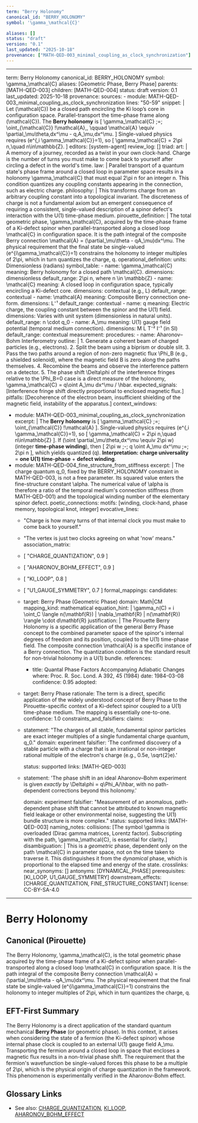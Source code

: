 ```yaml
---
term: "Berry Holonomy"
canonical_id: "BERRY_HOLONOMY"
symbol: '\gamma_\mathcal{C}'

aliases: []
status: "draft"
version: "0.1"
last_updated: "2025-10-18"
provenance: ["MATH-QED-003_minimal_coupling_as_clock_synchronization"]
---
```


---
term: Berry Holonomy
canonical_id: BERRY_HOLONOMY
symbol: \gamma_\mathcal{C}
aliases: [Geometric Phase, Berry Phase]
parents: [MATH-QED-003]
children: [MATH-QED-004]
status: draft
version: 0.1
last_updated: 2025-10-18
provenance:
  sources:
    - module: MATH-QED-003_minimal_coupling_as_clock_synchronization
      lines: "50-59"
      snippet: |
        Let (\mathcal{C}) be a closed path encircling the Ki loop’s core in configuration space.
        Parallel-transport the time-phase frame along (\mathcal{C}). The **Berry holonomy** is
        [
        \gamma_\mathcal{C} ;=; \oint_{\mathcal{C}} !\mathcal{A},,
        \qquad \mathcal{A} \equiv \partial_\mu\theta,dx^\mu - q,A_\mu,dx^\mu.
        ]
        Single-valued physics requires (e^{,i \gamma_\mathcal{C}}=1), so
        [
        \gamma_\mathcal{C} = 2\pi n,\quad n\in\mathbb{Z}.
        ]
  editors: [system-agent]
  review_log: []
triad:
  art: |
    A memory of a journey, recorded as a twist in your own clock-hand. Charge is the number of turns you must make to come back to yourself after circling a defect in the world's time.
  law: |
    Parallel transport of a quantum state's phase frame around a closed loop in parameter space results in a holonomy \gamma_\mathcal{C} that must equal 2\pi n for an integer n. This condition quantizes any coupling constants appearing in the connection, such as electric charge.
  philosophy: |
    This transforms charge from an arbitrary coupling constant into a topological invariant. The discreteness of charge is not a fundamental axiom but an emergent consequence of requiring a consistent, single-valued description of a spinor defect's interaction with the U(1) time-phase medium.
pirouette_definition: |
  The total geometric phase, \gamma_\mathcal{C}, acquired by the time-phase frame of a Ki-defect spinor when parallel-transported along a closed loop \mathcal{C} in configuration space. It is the path integral of the composite Berry connection \mathcal{A} = (\partial_\mu\theta - qA_\mu)dx^\mu. The physical requirement that the final state be single-valued (e^{i\gamma_\mathcal{C}}=1) constrains the holonomy to integer multiples of 2\pi, which in turn quantizes the charge, q.
operational_definition:
  units: Dimensionless (radians)
  symbol_table:
    - name: \gamma_\mathcal{C}
      meaning: Berry holonomy for a closed path \mathcal{C}.
      dimensions: dimensionless
      default_range: 2\pi n, where n \in \mathbb{Z}
    - name: \mathcal{C}
      meaning: A closed loop in configuration space, typically encircling a Ki-defect core.
      dimensions: contextual (e.g., L)
      default_range: contextual
    - name: \mathcal{A}
      meaning: Composite Berry connection one-form.
      dimensions: L⁻¹
      default_range: contextual
    - name: q
      meaning: Electric charge, the coupling constant between the spinor and the U(1) field.
      dimensions: Varies with unit system (dimensionless in natural units).
      default_range: n \cdot q_0
    - name: A_\mu
      meaning: U(1) gauge field potential (temporal medium connection).
      dimensions: M L T⁻² I⁻¹ (in SI)
      default_range: contextual
  measurement:
    procedures:
      - name: Aharonov–Bohm Interferometry
        outline: |
          1. Generate a coherent beam of charged particles (e.g., electrons).
          2. Split the beam using a biprism or double slit.
          3. Pass the two paths around a region of non-zero magnetic flux \Phi_B (e.g., a shielded solenoid), where the magnetic field B is zero along the paths themselves.
          4. Recombine the beams and observe the interference pattern on a detector.
          5. The phase shift \Delta\phi of the interference fringes relative to the \Phi_B=0 case is a direct measure of the holonomy, \gamma_\mathcal{C} = q\oint A_\mu dx^\mu / \hbar.
        expected_signals: [Interference fringe shift directly proportional to enclosed magnetic flux.]
        pitfalls: [Decoherence of the electron beam, insufficient shielding of the magnetic field, instability of the apparatus.]
context_windows:
  - module: MATH-QED-003_minimal_coupling_as_clock_synchronization
    excerpt: |
      The **Berry holonomy** is [ \gamma_\mathcal{C} ;=; \oint_{\mathcal{C}} !\mathcal{A} ]. Single-valued physics requires (e^{,i \gamma_\mathcal{C}}=1), so [ \gamma_\mathcal{C} = 2\pi n,\quad n\in\mathbb{Z} ]. If (\oint \partial_\mu\theta,dx^\mu \equiv 2\pi w) (integer **time-phase winding**), then [ 2\pi w ;-; q \oint A_\mu dx^\mu ;=; 2\pi n ], which yields quantized (q). **Interpretation:** **charge universality** = **one U(1) time-phase** + **defect winding**.
  - module: MATH-QED-004_fine_structure_from_stiffness
    excerpt: |
      The charge quantum q_0, fixed by the BERRY_HOLONOMY constraint in MATH-QED-003, is not a free parameter. Its squared value enters the fine-structure constant \alpha. The numerical value of \alpha is therefore a ratio of the temporal medium's connection stiffness (from MATH-QED-001) and the topological winding number of the elementary spinor defect.
poetic_connections:
  motifs: [winding, clock-hand, phase memory, topological knot, integer]
  evocative_lines:
    - "Charge is how many turns of that internal clock you must make to come back to yourself."
    - "The vertex is just two clocks agreeing on what 'now' means."
  association_matrix:
    - [ "CHARGE_QUANTIZATION", 0.9 ]
    - [ "AHARONOV_BOHM_EFFECT", 0.9 ]
    - [ "KI_LOOP", 0.8 ]
    - [ "U1_GAUGE_SYMMETRY", 0.7 ]
formal_mappings:
  candidates:
    - target: Berry Phase (Geometric Phase)
      domain: Math|CM
      mapping_kind: mathematical
      equation_hint: |
        \gamma_n(C) = i \oint_C \langle n(\mathbf{R}) | \nabla_\mathbf{R} | n(\mathbf{R}) \rangle \cdot d\mathbf{R}
      justification: |
        The Pirouette Berry Holonomy is a specific application of the general Berry Phase concept to the combined parameter space of the spinor's internal degrees of freedom and its position, coupled to the U(1) time-phase field. The composite connection \mathcal{A} is a specific instance of a Berry connection. The quantization condition is the standard result for non-trivial holonomy in a U(1) bundle.
      references:
        - title: Quantal Phase Factors Accompanying Adiabatic Changes
          where: Proc. R. Soc. Lond. A 392, 45 (1984)
          date: 1984-03-08
      confidence: 0.95
  adopted:
    - target: Berry Phase
      rationale: The term is a direct, specific application of the widely understood concept of Berry Phase to the Pirouette-specific context of a Ki-defect spinor coupled to a U(1) time-phase medium. The mapping is essentially one-to-one.
      confidence: 1.0
constraints_and_falsifiers:
  claims:
    - statement: "The charges of all stable, fundamental spinor particles are exact integer multiples of a single fundamental charge quantum, q_0."
      domain: experiment
      falsifier: 'The confirmed discovery of a stable particle with a charge that is an irrational or non-integer rational multiple of the electron's charge (e.g., 0.5e, \sqrt{2}e).'

      status: supported
      links: [MATH-QED-003]
    - statement: 'The phase shift in an ideal Aharonov–Bohm experiment is given *exactly* by \Delta\phi = q\Phi_A/\hbar, with no path-dependent corrections beyond this holonomy.'

      domain: experiment
      falsifier: "Measurement of an anomalous, path-dependent phase shift that cannot be attributed to known magnetic field leakage or other environmental noise, suggesting the U(1) bundle structure is more complex."
      status: supported
      links: [MATH-QED-003]
naming_notes:
  collisions: [The symbol \gamma is overloaded (Dirac gamma matrices, Lorentz factor). Subscripting with the path, \gamma_\mathcal{C}, is essential for clarity.]
  disambiguation: |
    This is a *geometric* phase, dependent only on the path \mathcal{C} in parameter space, not on the time taken to traverse it. This distinguishes it from the *dynamical* phase, which is proportional to the elapsed time and energy of the state.
crosslinks:
  near_synonyms: []
  antonyms: [DYNAMICAL_PHASE]
  prerequisites: [KI_LOOP, U1_GAUGE_SYMMETRY]
  downstream_effects: [CHARGE_QUANTIZATION, FINE_STRUCTURE_CONSTANT]
license: CC-BY-SA-4.0
---

# Berry Holonomy

## Canonical (Pirouette)
The Berry Holonomy, \gamma_\mathcal{C}, is the total geometric phase acquired by the time-phase frame of a Ki-defect spinor when parallel-transported along a closed loop \mathcal{C} in configuration space. It is the path integral of the composite Berry connection \mathcal{A} = (\partial_\mu\theta - qA_\mu)dx^\mu. The physical requirement that the final state be single-valued (e^{i\gamma_\mathcal{C}}=1) constrains the holonomy to integer multiples of 2\pi, which in turn quantizes the charge, q.

## EFT-First Summary
The Berry Holonomy is a direct application of the standard quantum mechanical **Berry Phase** (or geometric phase). In this context, it arises when considering the state of a fermion (the Ki-defect spinor) whose internal phase clock is coupled to an external U(1) gauge field A_\mu. Transporting the fermion around a closed loop in space that encloses a magnetic flux results in a non-trivial phase shift. The requirement that the fermion's wavefunction be single-valued forces this phase to be a multiple of 2\pi, which is the physical origin of charge quantization in the framework. This phenomenon is experimentally verified in the Aharonov-Bohm effect.

## Glossary Links
- See also: [CHARGE_QUANTIZATION](...), [KI_LOOP](...), [AHARONOV_BOHM_EFFECT](...)